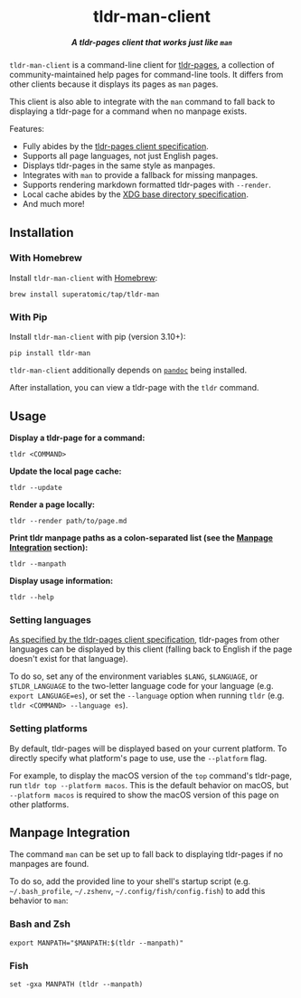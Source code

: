 <div>
    <h1 align="center">tldr-man-client</h1>
    <h5 align="center">A tldr-pages client that works just like <code>man</code></h5>
</div>

`tldr-man-client` is a command-line client for [tldr-pages][tldr-pages],
a collection of community-maintained help pages for command-line tools.
It differs from other clients because it displays its pages as `man` pages.

This client is also able to integrate with the `man` command to fall back to displaying a tldr-page for a command when
no manpage exists.

Features:
- Fully abides by the [tldr-pages client specification][client-spec].
- Supports all page languages, not just English pages.
- Displays tldr-pages in the same style as manpages.
- Integrates with `man` to provide a fallback for missing manpages.
- Supports rendering markdown formatted tldr-pages with `--render`.
- Local cache abides by the [XDG base directory specification][xdg].
- And much more!


## Installation

### With Homebrew

Install `tldr-man-client` with [Homebrew](https://brew.sh):

```shell
brew install superatomic/tap/tldr-man
```

### With Pip

Install `tldr-man-client` with pip (version 3.10+):

```shell
pip install tldr-man
```

`tldr-man-client` additionally depends on [`pandoc`](https://pandoc.org/installing.html) being installed.

After installation, you can view a tldr-page with the `tldr` command.


## Usage

**Display a tldr-page for a command:**

```shell
tldr <COMMAND>
```

**Update the local page cache:**

```shell
tldr --update
```

**Render a page locally:**

```shell
tldr --render path/to/page.md
```

**Print tldr manpage paths as a colon-separated list (see the [Manpage Integration](#manpage-integration) section):**

```shell
tldr --manpath
```

**Display usage information:**

```shell
tldr --help
```


### Setting languages

[As specified by the tldr-pages client specification][client-spec-language],
tldr-pages from other languages can be displayed by this client
(falling back to English if the page doesn't exist for that language).

To do so, set any of the environment variables `$LANG`, `$LANGUAGE`, or `$TLDR_LANGUAGE` to the two-letter language code
for your language (e.g. `export LANGUAGE=es`),
or set the `--language` option when running `tldr` (e.g. `tldr <COMMAND> --language es`).


### Setting platforms

By default, tldr-pages will be displayed based on your current platform.
To directly specify what platform's page to use, use the `--platform` flag.

For example, to display the macOS version of the `top` command's tldr-page, run `tldr top --platform macos`.
This is the default behavior on macOS,
but `--platform macos` is required to show the macOS version of this page on other platforms.


## Manpage Integration

The command `man` can be set up to fall back to displaying tldr-pages if no manpages are found.

To do so,
add the provided line to your shell's startup script (e.g. `~/.bash_profile`, `~/.zshenv`, `~/.config/fish/config.fish`)
to add this behavior to `man`:

### Bash and Zsh

```shell
export MANPATH="$MANPATH:$(tldr --manpath)"
```

### Fish

```shell
set -gxa MANPATH (tldr --manpath)
```

[tldr-pages]: https://github.com/tldr-pages/tldr
[client-spec]: https://github.com/tldr-pages/tldr/blob/main/CLIENT-SPECIFICATION.md
[client-spec-language]: https://github.com/tldr-pages/tldr/blob/main/CLIENT-SPECIFICATION.md#language
[xdg]: https://specifications.freedesktop.org/basedir-spec/basedir-spec-latest.html
